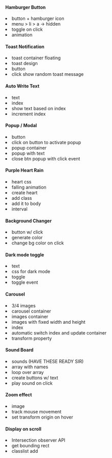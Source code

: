 <h4>Hamburger Button</h4>
<li>button + hamburger icon</li>
<li>menu > li > a -> hidden</li>
<li>toggle on click</li>
<li>animation</li>

<h4>Toast Notification</h4>
<li>toast container floating</li>
<li>toast design</li>
<li>button</li>
<li>click show random toast message</li>

<h4>Auto Write Text</h4>
<li>text</li>
<li>index</li>
<li>show text based on index</li>
<li>increment index</li>

<h4>Popup / Modal</h4>
<li>button</li>
<li>click on button to activate popup</li>
<li>popup container</li>
<li>popup with text</li>
<li>close btn popup with click event</li>

<h4>Purple Heart Rain</h4>
<li>heart css</li>
<li>falling animation</li>
<li>create heart</li>
<li>add class</li>
<li>add it to body</li>
<li>interval</li>

<h4>Background Changer</h4>
<li>button w/ click</li>
<li>generate color</li>
<li>change bg color on click</li>

<h4>Dark mode toggle</h4>
<li>text</li>
<li>css for dark mode</li>
<li>toggle</li>
<li>toggle event</li>

<h4>Carousel</h4>
<li>3/4 images</li>
<li>carousel container</li>
<li>images container</li>
<li>images with fixed width and height</li>
<li>index</li>
<li>automatic switch index and update container</li>
<li>transform property</li>

<h4>Sound Board</h4>
<li>sounds (HAVE THESE READY SIR)</li>
<li>array with names</li>
<li>loop over array</li>
<li>create buttons w/ text</li>
<li>play sound on click</li>

<h4>Zoom effect</h4>
<li>image</li>
<li>track mouse movement</li>
<li>set transform origin on hover</li>

<h4>Display on scroll</h4>
<li>Intersection observer API</li>
<li>get bounding rect</li>
<li>classlist add</li>

